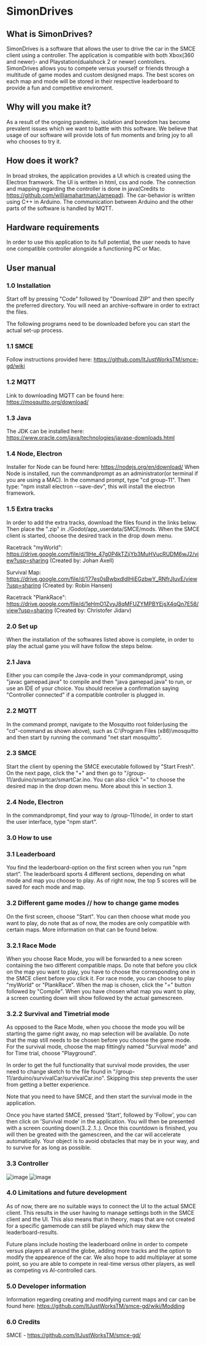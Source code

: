 # SimonDrives

## What is SimonDrives?

SimonDrives is a software that allows the user to drive the car in the SMCE client using a controller. The application is compatible with both Xbox(360 and newer)- and Playstation(dualshock 2 or newer) controllers. SimonDrives allows you to compete versus yourself or friends through a multitude of game modes and custom designed maps. The best scores on each map and mode will be stored in their respective leaderboard to provide a fun and competitive enviroment. 

## Why will you make it?

As a result of the ongoing pandemic, isolation and boredom has become prevalent issues which we want to battle with this software. We believe that usage of our software will provide lots of fun moments and bring joy to all who chooses to try it. 

## How does it work?

In broad strokes, the application provides a UI which is created using the Electron framwork. The UI is written in html, css and node. The connection and mapping regarding the controller is done in java(Credits to https://github.com/williamahartman/Jamepad). The car-behavior is written using C++ in Arduino. The communication between Arduino and the other parts of the software is handled by MQTT. 

## Hardware requirements

In order to use this application to its full potential, the user needs to have one compatible controller alongside a functioning PC or Mac.

## User manual

### 1.0 Installation

Start off by pressing "Code" followed by "Download ZIP" and then specify the preferred directory. You will need an archive-software in order to extract the files. 

The following programs need to be downloaded before you can start the actual set-up process. 

### 1.1  SMCE 
Follow instructions provided here: https://github.com/ItJustWorksTM/smce-gd/wiki

### 1.2  MQTT
Link to downloading MQTT can be found here: https://mosquitto.org/download/

### 1.3  Java
The JDK can be installed here: https://www.oracle.com/java/technologies/javase-downloads.html

### 1.4  Node, Electron
Installer for Node can be found here: https://nodejs.org/en/download/
When Node is installed, run the commandprompt as an administrator(or terminal if you are using a MAC). In the command prompt, type "cd group-11".
Then type: "npm install electron --save-dev", this will install the electron framework.

### 1.5 Extra tracks
In order to add the extra tracks, download the files found in the links below. Then place the ".zip" in ./Godot/app_userdata/SMCE/mods. When the SMCE client is started, choose the desired track in the drop down menu.

Racetrack "myWorld": https://drive.google.com/file/d/1lHe_47g0P4kTZjiYb3MuHVucRUDM6wJ2/view?usp=sharing (Created by: Johan Axell)

Survival Map: https://drive.google.com/file/d/177es0sBwbxdldIHiEGzbwY_RNfrJIuvE/view?usp=sharing (Created by: Robin Hansen)

Racetrack "PlankRace": https://drive.google.com/file/d/1eHmO1ZvyJ8qMFUZYMPBYEjsX4qQn7E58/view?usp=sharing (Created by: Christofer Jidarv)

### 2.0 Set up 
When the installation of the softwares listed above is complete, in order to play the actual game you will have follow the steps below. 

### 2.1 Java 
Either you can compile the Java-code in your commandprompt, using "javac gamepad.java" to compile and then "java gamepad.java" to run, or use an IDE of your choice. You should receive a confirmation saying "Controller connected" if a compatible controller is plugged in. 

### 2.2 MQTT
In the command prompt, navigate to the Mosquitto root folder(using the "cd"-command as shown above), such as C:\Program Files (x86)\mosquitto and then start by running the command "net start mosquitto".


### 2.3 SMCE
Start the client by opening the SMCE executable followed by "Start Fresh". On the next page, click the "+" and then go to "/group-11/arduino/smartcar/smartCar.ino. You can also click "=" to choose the desired map in the drop down menu. More about this in section 3.

### 2.4 Node, Electron
In the commandprompt, find your way to /group-11/node/, in order to start the user interface, type "npm start". 

### 3.0 How to use

### 3.1 Leaderboard
You find the leaderboard-option on the first screen when you run "npm start". The leaderboard sports 4 different sections, depending on what mode and map you choose to play. As of right now, the top 5 scores will be saved for each mode and map. 

### 3.2 Different game modes // how to change game modes 
On the first screen, choose "Start". You can then choose what mode you want to play, do note that as of now, the modes are only compatible with certain maps. More information on that can be found below.

### 3.2.1 Race Mode
When you choose Race Mode, you will be forwarded to a new screen containing the two different compatible maps. Do note that before you click on the map you want to play, you have to choose the corresponding one in the SMCE client before you click it. For race mode, you can choose to play "myWorld" or "PlankRace". When the map is chosen, click the "=" button followed by "Compile". When you have chosen what map you want to play, a screen counting down will show followed by the actual gamescreen. 

### 3.2.2 Survival and Timetrial mode
As opposed to the Race Mode, when you choose the mode you will be starting the game right away, no map selection will be available. Do note that the map still needs to be chosen before you choose the game mode. For the survival mode, choose the map fittingly named "Survival mode" and for Time trial, choose "Playground". 

In order to get the full functionality that survival mode provides, the user need to change sketch to the file found in "/group-11/arduino/survivalCar/survivalCar.ino". Skipping this step prevents the user from getting a better experience.


Note that you need to have SMCE, and then start the survival mode in the application.

Once you have started SMCE, pressed 'Start', followed by 'Follow', you can then click on 'Survival mode' in the application. You will then be presented with a screen counting down(3..2..1..). Once this countdown is finished, you will then be greated with the gamescreen, and the car will accelerate automatically. Your object is to avoid obstacles that may be in your way, and to survive for as long as possible.

### 3.3 Controller
![image](https://user-images.githubusercontent.com/71591829/119828154-31b55180-befa-11eb-9b59-3d571dcbf327.png)
![image](https://user-images.githubusercontent.com/71591829/119825347-23196b00-bef7-11eb-9d2c-513f3cf600d2.png)

### 4.0 Limitations and future development
As of now, there are no suitable ways to connect the UI to the actual SMCE client. This results in the user having to manage settings both in the SMCE client and the UI. This also means that in theory, maps that are not created for a specific gamemode can still be played which may skew the leaderboard-results. 

Future plans include hosting the leaderboard online in order to compete versus players all around the globe, adding more tracks and the option to modify the appearence of the car. We also hope to add multiplayer at some point, so you are able to compete in real-time versus other players, as well as competing vs AI-controlled cars. 

### 5.0 Developer information
Information regarding creating and modifying current maps and car can be found here: https://github.com/ItJustWorksTM/smce-gd/wiki/Modding

### 6.0 Credits
SMCE - https://github.com/ItJustWorksTM/smce-gd/









